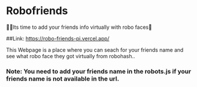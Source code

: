 # Robofriends

✌🏻Its time to add your friends info virtually with robo faces🤖


##Link: https://robo-friends-pi.vercel.app/ 



This Webpage is a place where you can seach for your friends name and see what robo face they got virtually from robohash.. 

### Note: You need to add your friends name in the robots.js if your friends name is not available in the url. 
